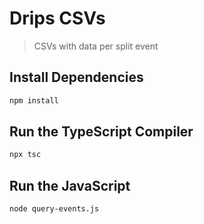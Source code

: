 # Drips CSVs

> CSVs with data per split event

## Install Dependencies

```bash
npm install
```

## Run the TypeScript Compiler

```bash
npx tsc
```

## Run the JavaScript

```bash
node query-events.js
```
